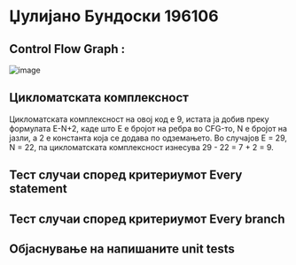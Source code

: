 # Џулијано Бундоски 196106

## Control Flow Graph :
![image](https://user-images.githubusercontent.com/93097556/171907496-be5ddffb-d99c-4ba7-b3af-b1b7082f3122.png)


## Цикломатската комплексност 

Цикломатската комплексност на овој код е 9, истата ја добив преку формулата E-N+2, каде што Е е бројот на ребра во CFG-то, N e бројот на јазли, а 2 е константа која се додава по одземањето. Во случајов Е = 29, N = 22, па цикломатската комплексност изнесува 29 - 22 = 7 + 2 = 9.

## Тест случаи според критериумот Every statement


## Тест случаи според критериумот Every branch


## Објаснување на напишаните unit tests
